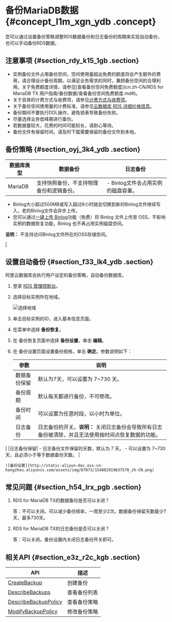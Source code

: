 # 备份MariaDB数据 {#concept_l1m_xgn_ydb .concept}

您可以通过设置备份策略调整RDS数据备份和日志备份的周期来实现自动备份，也可以手动备份RDS数据。

## 注意事项 {#section_rdy_k15_1gb .section}

-   实例备份文件占用备份空间，空间使用量超出免费的额度将会产生额外的费用，请合理设计备份周期，以满足业务需求的同时，兼顾备份空间的合理利用。关于免费额度详情，请参见[查看备份空间免费额度](cn.zh-CN/RDS for MariaDB TX 用户指南/备份数据/查看备份空间免费额度.md#)。
-   关于具体的计费方式与收费项，请参见[计费方式与收费项](../cn.zh-CN/云数据库RDS价格/计费方式与收费项.md#)。
-   关于备份空间使用量的计费标准，请参见[云数据库 RDS 详细价格信息](https://www.aliyun.com/price/product#/rds/detail)。
-   备份期间不要执行DDL操作，避免锁表导致备份失败。
-   尽量选择业务低峰期进行备份。
-   若数据量较大，花费的时间可能较长，请耐心等待。
-   备份文件有保留时间，请及时下载需要保留的备份文件到本地。

## 备份策略 {#section_oyj_3k4_ydb .section}

|数据库类型|数据备份|日志备份|
|-----|----|----|
|MariaDB|支持快照备份，不支持物理备份和逻辑备份。| -   Binlog文件会占用实例的磁盘容量。
-   Binlog大小超过500MB或写入超过6小时就会切换到新的Binlog文件继续写入，老的Binlog文件会异步上传。
-   您可以通过[一键上传 Binlog](https://help.aliyun.com/document_detail/60546.html?spm=a2c4g.11186623.2.6.JGyUIA)功能（免费）将 Binlog 文件上传至 OSS，不影响实例的数据恢复功能，Binlog 也不再占用实例磁盘空间。

 **说明：** 不支持访问Binlog文件所在的OSS存储空间。

 |

## 设置自动备份 {#section_f33_lk4_ydb .section}

阿里云数据库会执行用户设定的备份策略，自动备份数据库。

1.  登录 [RDS 管理控制台](https://rds.console.aliyun.com)。
2.  选择目标实例所在地域。

    ![选择地域](http://static-aliyun-doc.oss-cn-hangzhou.aliyuncs.com/assets/img/7814/154882919636543_zh-CN.png)

3.  单击目标实例的ID，进入基本信息页面。
4.  在菜单中选择 **备份恢复**。
5.  在 备份恢复页面中选择 **备份设置**，单击 **编辑**。
6.  在 备份设置页面设置备份规格，单击 **确定**。参数说明如下：

    |参数|说明|
    |--|--|
    |数据备份保留|默认为7天，可以设置为 7~730 天。|
    |备份周期|默认每天都进行备份，不可修改。|
    |备份时间|可以设置为任意时段，以小时为单位。|
    |日志备份|日志备份的开关。**说明：** 关闭日志备份会导致所有日志备份被清除，并且无法使用按时间点恢复数据的功能。

|
    |日志备份保留|     -   日志备份文件保留的天数，默认为 7 天。
    -   可以设置为 7~730 天，且必须小于等于数据备份天数。
 |

    ![备份设置](http://static-aliyun-doc.oss-cn-hangzhou.aliyuncs.com/assets/img/67073/154882919637578_zh-CN.png)


## 常见问题 {#section_h54_lrx_pgb .section}

1.  RDS for MariaDB TX的数据备份是否可以关闭？

    答：不可以关闭。可以减少备份频率，一周至少2次。数据备份保留天数最少7天，最多730天。

2.  RDS for MariaDB TX的日志备份是否可以关闭？

    答：可以关闭。备份设置内关闭日志备份开关即可。


## 相关API {#section_e3z_r2c_kgb .section}

|API|描述|
|---|--|
|[CreateBackup](../cn.zh-CN/API参考/备份恢复/CreateBackup.md#)|创建备份|
|[DescribeBackups](../cn.zh-CN/API参考/备份恢复/DescribeBackups.md#)|查看备份列表|
|[DescribeBackupPolicy](../cn.zh-CN/API参考/备份恢复/DescribeBackupPolicy.md#)|查看备份策略|
|[ModifyBackupPolicy](../cn.zh-CN/API参考/备份恢复/ModifyBackupPolicy.md#)|修改备份策略|

